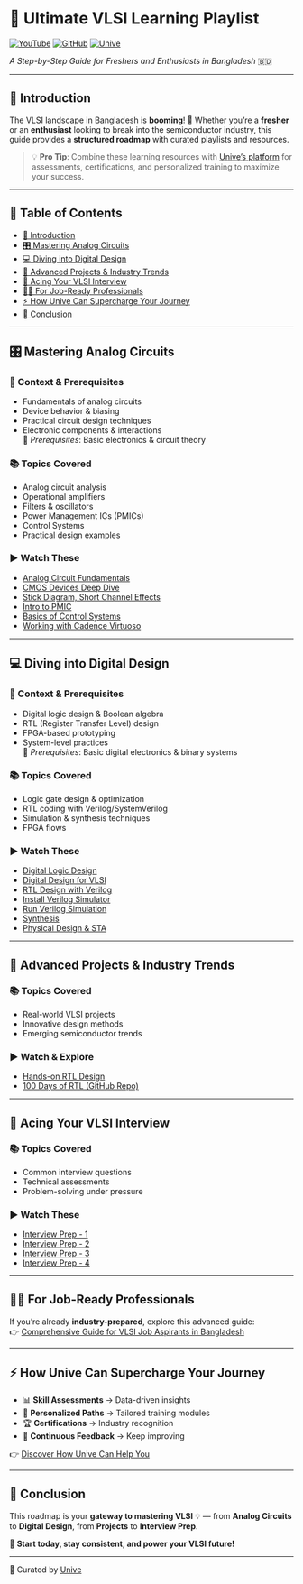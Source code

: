 # 🚀 Ultimate VLSI Learning Playlist  
[![YouTube](https://img.shields.io/badge/YouTube-VLSI%20Playlists-red?logo=youtube&logoColor=white)](#-mastering-analog-circuits)
[![GitHub](https://img.shields.io/badge/GitHub-100DaysOfRTL-black?logo=github)](https://github.com/raulbehl/100DaysOfRTL)
[![Unive](https://img.shields.io/badge/Unive-Learning%20Platform-blue?logo=google-chrome&logoColor=white)](https://unive.com.bd/)

*A Step-by-Step Guide for Freshers and Enthusiasts in Bangladesh* 🇧🇩  

---

## 📌 Introduction  
The VLSI landscape in Bangladesh is **booming**! 🌟 Whether you’re a **fresher** or an **enthusiast** looking to break into the semiconductor industry, this guide provides a **structured roadmap** with curated playlists and resources.  

> 💡 **Pro Tip**: Combine these learning resources with [Unive’s platform](https://unive.com.bd/) for assessments, certifications, and personalized training to maximize your success.  

---

## 📖 Table of Contents  
- [📌 Introduction](#-introduction)  
- [🎛️ Mastering Analog Circuits](#️-mastering-analog-circuits)  
- [💻 Diving into Digital Design](#-diving-into-digital-design)  
- [🔬 Advanced Projects & Industry Trends](#-advanced-projects--industry-trends)  
- [🎯 Acing Your VLSI Interview](#-acing-your-vlsi-interview)  
- [🧑‍💼 For Job-Ready Professionals](#-for-job-ready-professionals)  
- [⚡ How Unive Can Supercharge Your Journey](#-how-unive-can-supercharge-your-journey)  
- [🏁 Conclusion](#-conclusion)  

---

## 🎛️ Mastering Analog Circuits  

### 📝 Context & Prerequisites  
- Fundamentals of analog circuits  
- Device behavior & biasing  
- Practical circuit design techniques  
- Electronic components & interactions  
🔑 *Prerequisites*: Basic electronics & circuit theory  

### 📚 Topics Covered  
- Analog circuit analysis  
- Operational amplifiers  
- Filters & oscillators  
- Power Management ICs (PMICs)  
- Control Systems  
- Practical design examples  

### ▶️ Watch These  
- [Analog Circuit Fundamentals](https://www.youtube.com/playlist?list=PLyYrySVqmyVPzvVlPW-TTzHhNWg1J_0LU)  
- [CMOS Devices Deep Dive](https://www.youtube.com/watch?v=f3zRz0d9XA8)  
- [Stick Diagram, Short Channel Effects](https://www.youtube.com/playlist?list=PLrjkTql3jnm8CKYCF0ZHyEFnaL-Homy97)  
- [Intro to PMIC](https://www.youtube.com/playlist?list=PLyqSpQzTE6M9UpgVUKY3QKnVVlcqFrMM1)  
- [Basics of Control Systems](https://www.youtube.com/playlist?list=PLBlnK6fEyqRjQIKIbGFAopRhZ1mNSv0pM)  
- [Working with Cadence Virtuoso](https://www.youtube.com/watch?v=_1b-n0m3PX4)  

---

## 💻 Diving into Digital Design  

### 📝 Context & Prerequisites  
- Digital logic design & Boolean algebra  
- RTL (Register Transfer Level) design  
- FPGA-based prototyping  
- System-level practices  
🔑 *Prerequisites*: Basic digital electronics & binary systems  

### 📚 Topics Covered  
- Logic gate design & optimization  
- RTL coding with Verilog/SystemVerilog  
- Simulation & synthesis techniques  
- FPGA flows  

### ▶️ Watch These  
- [Digital Logic Design](https://www.youtube.com/playlist?list=PL3_ATDyQLqPhZFbjQa36MqE5MLLUjGYc3)  
- [Digital Design for VLSI](https://www.youtube.com/playlist?list=PLZU5hLL_713x0_AV_rVbay0pWmED7992G)  
- [RTL Design with Verilog](https://www.youtube.com/playlist?list=PL_3xKnVkfI2itQhCyfnamNYSCHd2KHi4k)  
- [Install Verilog Simulator](https://www.youtube.com/watch?v=Ubcm996KKhU)  
- [Run Verilog Simulation](https://www.youtube.com/watch?v=9mpRF6bAY1g)  
- [Synthesis](https://www.youtube.com/playlist?list=PLF8E2AE471A823349)  
- [Physical Design & STA](https://www.youtube.com/playlist?list=PLLy_2iUCG87Bny6CcGkCanvlHuXwr4-_W)  

---

## 🔬 Advanced Projects & Industry Trends  

### 📚 Topics Covered  
- Real-world VLSI projects  
- Innovative design methods  
- Emerging semiconductor trends  

### ▶️ Watch & Explore  
- [Hands-on RTL Design](https://www.youtube.com/playlist?list=PL3Soy1ohxlP1TLpcbYXYcVWItRy_XrUk8)  
- [100 Days of RTL (GitHub Repo)](https://github.com/raulbehl/100DaysOfRTL)  

---

## 🎯 Acing Your VLSI Interview  

### 📚 Topics Covered  
- Common interview questions  
- Technical assessments  
- Problem-solving under pressure  

### ▶️ Watch These  
- [Interview Prep - 1](https://www.youtube.com/playlist?list=PLFXvEi07abL1u-bOQTnImXr0z8LWUPbbC)  
- [Interview Prep - 2](https://www.youtube.com/playlist?list=PL0E9jhuDlj9qdn1jjEbrMEOotTLkQa-q_)  
- [Interview Prep - 3](https://www.youtube.com/playlist?list=PLxJxAeXlg417QmPONBFHGKxkzaZd8zYSi)  
- [Interview Prep - 4](https://www.youtube.com/watch?v=oWONWyop_sM)  

---

## 🧑‍💼 For Job-Ready Professionals  
If you’re already **industry-prepared**, explore this advanced guide:  
👉 [Comprehensive Guide for VLSI Job Aspirants in Bangladesh](https://unive.com.bd/blogs/a-comprehensive-guide-for-vlsi-job-aspirants-in-bangladesh)  

---

## ⚡ How Unive Can Supercharge Your Journey  
- 📊 **Skill Assessments** → Data-driven insights  
- 🎯 **Personalized Paths** → Tailored training modules  
- 🏆 **Certifications** → Industry recognition  
- 🔁 **Continuous Feedback** → Keep improving  

👉 [Discover How Unive Can Help You](https://unive.com.bd/)  

---

## 🏁 Conclusion  
This roadmap is your **gateway to mastering VLSI** 💡 — from **Analog Circuits** to **Digital Design**, from **Projects** to **Interview Prep**.  

🚀 **Start today, stay consistent, and power your VLSI future!**  

---

🔗 Curated by [Unive](https://unive.com.bd/)  
